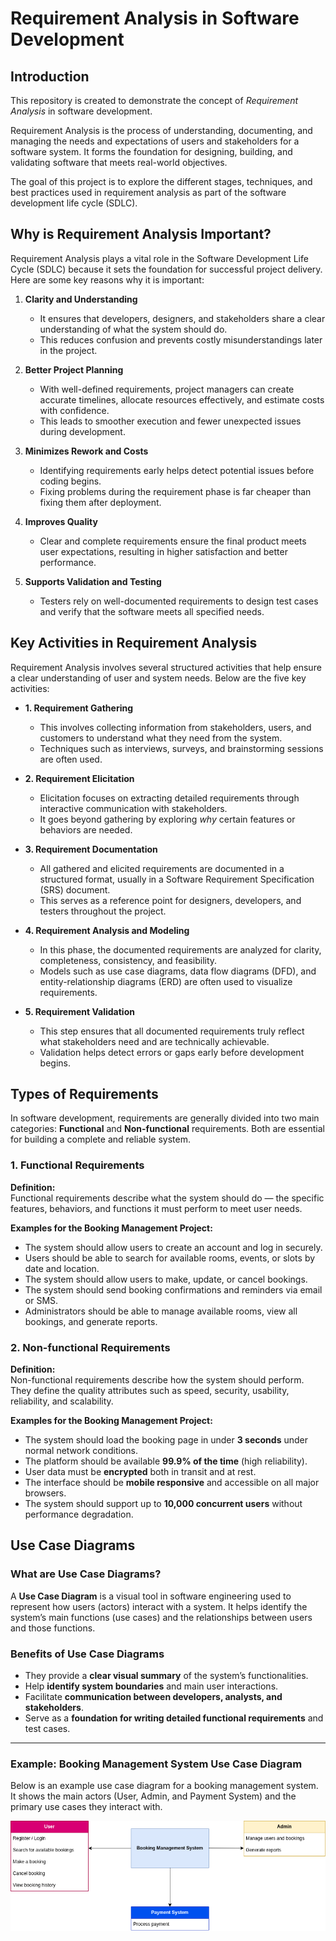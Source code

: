 # Requirement Analysis in Software Development

## Introduction
This repository is created to demonstrate the concept of *Requirement Analysis* in software development. 

Requirement Analysis is the process of understanding, documenting, and managing the needs and expectations of users and stakeholders for a software system. It forms the foundation for designing, building, and validating software that meets real-world objectives.

The goal of this project is to explore the different stages, techniques, and best practices used in requirement analysis as part of the software development life cycle (SDLC).

## Why is Requirement Analysis Important?

Requirement Analysis plays a vital role in the Software Development Life Cycle (SDLC) because it sets the foundation for successful project delivery. Here are some key reasons why it is important:

1. **Clarity and Understanding**
   - It ensures that developers, designers, and stakeholders share a clear understanding of what the system should do.  
   - This reduces confusion and prevents costly misunderstandings later in the project.

2. **Better Project Planning**
   - With well-defined requirements, project managers can create accurate timelines, allocate resources effectively, and estimate costs with confidence.  
   - This leads to smoother execution and fewer unexpected issues during development.

3. **Minimizes Rework and Costs**
   - Identifying requirements early helps detect potential issues before coding begins.  
   - Fixing problems during the requirement phase is far cheaper than fixing them after deployment.

4. **Improves Quality**
   - Clear and complete requirements ensure the final product meets user expectations, resulting in higher satisfaction and better performance.

5. **Supports Validation and Testing**
   - Testers rely on well-documented requirements to design test cases and verify that the software meets all specified needs.

## Key Activities in Requirement Analysis

Requirement Analysis involves several structured activities that help ensure a clear understanding of user and system needs. Below are the five key activities:

- **1. Requirement Gathering**
  - This involves collecting information from stakeholders, users, and customers to understand what they need from the system.  
  - Techniques such as interviews, surveys, and brainstorming sessions are often used.

- **2. Requirement Elicitation**
  - Elicitation focuses on extracting detailed requirements through interactive communication with stakeholders.  
  - It goes beyond gathering by exploring *why* certain features or behaviors are needed.

- **3. Requirement Documentation**
  - All gathered and elicited requirements are documented in a structured format, usually in a Software Requirement Specification (SRS) document.  
  - This serves as a reference point for designers, developers, and testers throughout the project.

- **4. Requirement Analysis and Modeling**
  - In this phase, the documented requirements are analyzed for clarity, completeness, consistency, and feasibility.  
  - Models such as use case diagrams, data flow diagrams (DFD), and entity-relationship diagrams (ERD) are often used to visualize requirements.

- **5. Requirement Validation**
  - This step ensures that all documented requirements truly reflect what stakeholders need and are technically achievable.  
  - Validation helps detect errors or gaps early before development begins.

## Types of Requirements

In software development, requirements are generally divided into two main categories: **Functional** and **Non-functional** requirements. Both are essential for building a complete and reliable system.

### 1. Functional Requirements

**Definition:**  
Functional requirements describe what the system should do — the specific features, behaviors, and functions it must perform to meet user needs.

**Examples for the Booking Management Project:**
- The system should allow users to create an account and log in securely.
- Users should be able to search for available rooms, events, or slots by date and location.
- The system should allow users to make, update, or cancel bookings.
- The system should send booking confirmations and reminders via email or SMS.
- Administrators should be able to manage available rooms, view all bookings, and generate reports.

### 2. Non-functional Requirements

**Definition:**  
Non-functional requirements describe how the system should perform. They define the quality attributes such as speed, security, usability, reliability, and scalability.

**Examples for the Booking Management Project:**
- The system should load the booking page in under **3 seconds** under normal network conditions.
- The platform should be available **99.9% of the time** (high reliability).
- User data must be **encrypted** both in transit and at rest.
- The interface should be **mobile responsive** and accessible on all major browsers.
- The system should support up to **10,000 concurrent users** without performance degradation.

## Use Case Diagrams

### What are Use Case Diagrams?

A **Use Case Diagram** is a visual tool in software engineering used to represent how users (actors) interact with a system. It helps identify the system’s main functions (use cases) and the relationships between users and those functions.

### Benefits of Use Case Diagrams
- They provide a **clear visual summary** of the system’s functionalities.
- Help **identify system boundaries** and main user interactions.
- Facilitate **communication between developers, analysts, and stakeholders**.
- Serve as a **foundation for writing detailed functional requirements** and test cases.

---

### Example: Booking Management System Use Case Diagram
Below is an example use case diagram for a booking management system. It shows the main actors (User, Admin, and Payment System) and the primary use cases they interact with.

![Booking Management Use Case Diagram](alx-booking-uc.png)



